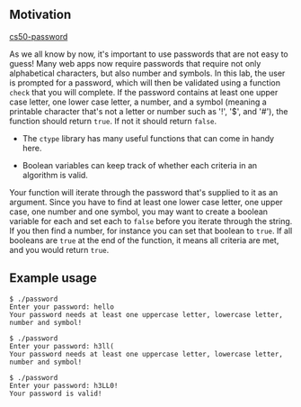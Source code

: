 ## Motivation

[cs50-password](https://cs50.harvard.edu/x/2023/problems/2/password/)

As we all know by now, it's important to use passwords that are not easy to guess! Many web apps now require passwords that require not only alphabetical characters, but also number and symbols. In this lab, the user is prompted for a password, which will then be validated using a function `check` that you will complete. If the password contains at least one upper case letter, one lower case letter, a number, and a symbol (meaning a printable character that's not a letter or number such as '!', '$', and '#'), the function should return `true`. If not it should return `false`.

- The `ctype` library has many useful functions that can come in handy here.

- Boolean variables can keep track of whether each criteria in an algorithm is valid.

Your function will iterate through the password that's supplied to it as an argument. Since you have to find at least one lower case letter, one upper case, one number and one symbol, you may want to create a boolean variable for each and set each to `false` before you iterate through the string. If you then find a number, for instance you can set that boolean to `true`. If all booleans are `true` at the end of the function, it means all criteria are met, and you would return `true`.

## Example usage

```
$ ./password
Enter your password: hello
Your password needs at least one uppercase letter, lowercase letter, number and symbol!
```

```
$ ./password
Enter your password: h3ll(
Your password needs at least one uppercase letter, lowercase letter, number and symbol!
```

```
$ ./password
Enter your password: h3LL0!
Your password is valid!
```
